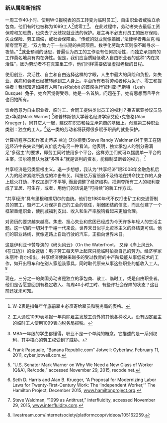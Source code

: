 ### 新从属和新指挥

一周工作40小时、使用W-2报税表的员工转变为临时员工[^1]、自由职业者或独立承包商，他们有时也被称为1099工人[^2]或零工[^3]。  在此过程中，劳动者失去最低工资保障和加班费，也失去了反歧视就业法的保护。雇主再不必支付员工的医疗保险、失业保险、劳工赔偿，或社会保障金。“传统的就业就像婚姻，”法律学者弗兰克·帕斯夸里写道，“双方致力于一些长期的共同项目。数字化劳动大军则像不断寻求一夜情。” [^4]就业预测的谜思，普遍认为员工的工作没有任何灵活性，而独立承包商的工作莫名地具有内在弹性。但是，我们应当质疑低收入自由职业者的这种“内在灵活性”，因为劳动者不在真空里工作，他们同样需要依循虚拟老板的日程。

使用创业、灵活性、自主和自由选择这样的字眼，人生中最大的风险和负担，如失业、疾病和衰老已经被转嫁到工人身上。平台所有者将劳动者称为兔子、零工和提供者！我想知道如果有人叫TaskRabbit 的首席执行官利亚·巴斯特（Leah Busque）兔子，她会否觉得受辱。她是一名首脑。问题在于，她有思想而且平台也归她所有。

谁会愿意为自由职业者、临时工、合同工提供类似员工的权利？弗吉尼亚参议员马克•华纳\(Mark Warner\) [^5]和普林斯顿大学著名经济学家艾伦•克鲁格\(Alan Krueger \)，同其它人一起，建议在职员和独立承包商的基础上，创建第三种职业类别：独立的工人。[^6]这一类的劳动者将获得很多赋予职员的就业保护。

计算机程序员和作家史蒂夫·兰迪·沃尔德曼\(Steve Randy Waldman\)对于劳工在随选经济中丧失谈判的议价能力有另一种看法。他表明，独立承包人的划分需满足“多宿主”的要求，即劳工同时使用多个平台，这样劳工们就可以摆脱单一平台的主宰。沃尔德曼认为就“多宿主”就是谈判的资本，能抑制垄断者的权力。[^7]

共享经济是另类里根主义。退一步想想，我认为“共享经济”跟2008年金融危机后人为的经济紧缩所造成的冲击有关。科技亿万富翁迫不及待地在拼命找工作的人身上趁火打劫，不仅加剧了不平等, 而且调整了经济结构，把剥夺所有工人的权利变成了宜居、可生存，或者，用他们的话说是“可持续”的新工作方式。

“共享经济”具有里根和撒切尔的血统。他们在1980年代不仅打击矿工和交通管制员的罢工，毁坏工人对保护自己的工会的信任，削弱团结的信念，而且创建了一个框架重组职业，使削减福利支出、收入和生产率脱钩看起来更加合理。

对资历的要求越来越高。焦虑、担心失业和贫困已经成为今天许多年轻人的生活主题。这一切的一切对于千禧一代来说，世界末日似乎比资本主义的终结更可信。他们的职业路线，就像道路上自动行驶的汽车，正指向世界末日。

这是伊利亚卡赞导演的《码头风云》（On the Waterfront， 又译《岸上风云》、《在江边》）的全速版：电子劳工每天早上起床只能临时拍卖自己的劳力。经济学家朱丽叶·肖尔指出，共享经济使越来越多的受过教育的中产阶级能从事低技术的工作，如开出租车和在别人家组装家具，同时取代原来从事这些职业的低收入工人。[^8]

现在，三分之一的美国劳动者是独立的承包商、散工、临时工，或是自由职业者。他们是否愿意回到有稳定收入、每周40小时工时、有些许社会保障的状态？这目前还犹未可知。

[^1]: W-2表是指每年年底前雇主必须寄给雇员和税务局的表格。

[^2]: 工人通过1099表填报一年内除雇主发放工资外的其他各种收入。没有固定雇主的临时工人使用1099表向税务局报税。

[^3]: MBA一年级的学生都懂得，职业不是一个单纯的概念。它描述的是一系列权利，其中核心的劳工权受到了威胁。

[^4]: Frank Pasquale, “Banana Republic.com” Jotwell: Cyberlaw, February 11, 2011, cyber.jotwell.com.

[^5]: “U.S. Senator Mark Warner on Why We Need a New Class of Worker \(Q&A\), Re/code,” accessed November29, 2015, recode.net.

[^6]: Seth D. Harris and Alan B. Krueger, “A Proposal for Modernizing Labor Laws for Twenty-First-Century Work: The ‘Independent Worker,’” The Hamilton Project, December 2015, www.hamiltonproject.org.

[^7]: Steve Waldman, “1099 as Antitrust,” interfluidity, accessed November 29, 2015, www.interfluidity.com.

[^8]: livestream.com/internetsociety/platformcoop/videos/105162259.

